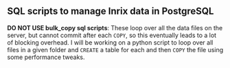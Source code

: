 ## SQL scripts to manage Inrix data in PostgreSQL

**DO NOT USE bulk_copy sql scripts**: These loop over all the data files on the server, but cannot commit after each `COPY`, so this eventually leads to a lot of blocking overhead. I will be working on a python script to loop over all files in a given folder and `CREATE` a table for each and then `COPY` the file using some performance tweaks.